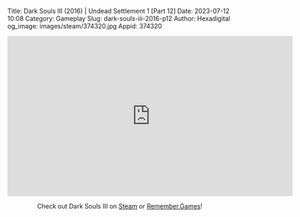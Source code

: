 Title: Dark Souls III (2016) | Undead Settlement 1 [Part 12]
Date: 2023-07-12 10:08
Category: Gameplay
Slug: dark-souls-iii-2016-p12
Author: Hexadigital
og_image: images/steam/374320.jpg
Appid: 374320

<center><iframe src="https://www.youtube.com/embed/hPJtz_St-Og?feature=oembed" allow="accelerometer; autoplay; encrypted-media; gyroscope; picture-in-picture" width="640" height="360" frameborder="0"></iframe>

Check out Dark Souls III on [Steam](https://store.steampowered.com/app/374320/?curator_clanid=34633900) or [Remember.Games](https://remember.games/game/340/dark-souls-iii/)!</center>